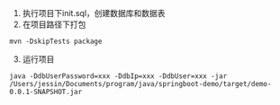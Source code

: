 1. 执行项目下init.sql，创建数据库和数据表
2. 在项目路径下打包
```
mvn -DskipTests package
```
3. 运行项目
```
java -DdbUserPassword=xxx -DdbIp=xxx -DdbUser=xxx -jar /Users/jessin/Documents/program/java/springboot-demo/target/demo-0.0.1-SNAPSHOT.jar

```
